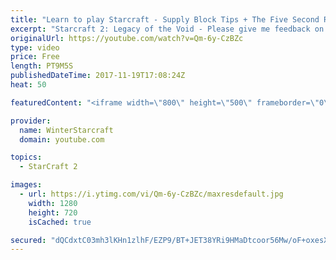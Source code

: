 ```yaml
---
title: "Learn to play Starcraft - Supply Block Tips + The Five Second Rule (Basic Guide & Tutorial)"
excerpt: "Starcraft 2: Legacy of the Void - Please give me feedback on this general video style/commentary, hopefully it helps you guys out!  Can very easily make more on different concepts if it is the right direction!  Sc2ReplayStats - http://www.sc2replaystats.com"
originalUrl: https://youtube.com/watch?v=Qm-6y-CzBZc
type: video
price: Free
length: PT9M5S
publishedDateTime: 2017-11-19T17:08:24Z
heat: 50

featuredContent: "<iframe width=\"800\" height=\"500\" frameborder=\"0\" src=\"https://www.youtube.com/embed/Qm-6y-CzBZc\" allow=\"accelerometer; autoplay; encrypted-media; gyroscope; picture-in-picture\" allowfullscreen></iframe>"

provider:
  name: WinterStarcraft
  domain: youtube.com

topics:
  - StarCraft 2

images:
  - url: https://i.ytimg.com/vi/Qm-6y-CzBZc/maxresdefault.jpg
    width: 1280
    height: 720
    isCached: true

secured: "dQCdxtC03mh3lKHn1zlhF/EZP9/BT+JET38YRi9HMaDtcoor56Mw/oF+oxesXkddacdnkw2tQMgpGKwyTNSWHZAcddoVtfmHDa3EEGMh5Eio+3DuaYwfP+yKXz0lIER4uvDaKmmoxJEmxyf+14b0jMmdiiXiJb3iIAJoCNK+xacR8gg41ikg0qLY2ucXw3/ssWP+JOHoctSI1c+NhiYvbV0OIAS6MlQfdysxziHm6NqRrtLfXkN35RNszC10tY9CiSkEClrDzV4g6iMBYCxFhGAoRcE9xW1bOeexzO7gK5hSFVilpPakF0iuQ5lcp1aiCqx2PCUi6Decpcxk6UzcI9Sdby1QKyBaHt99zVF3jSN/f8f9cQJK8CwEq187+T0zW0XEU4OD3QV/3DWOQ1E+g8AVxbm+uP18jIvuBJ6AX0c=;6+N2J2b3w/n3JiekdTYUmQ=="
---
```


